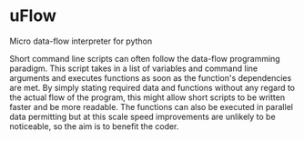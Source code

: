 uFlow
=====

Micro data-flow interpreter for python

Short command line scripts can often follow the data-flow programming
paradigm. This script takes in a list of variables and 
command line arguments and executes functions as soon as the function's 
dependencies are met. By simply stating required data and functions
without any regard to the actual flow of the program, this might allow 
short scripts to be written faster and be more readable. The functions 
can also be executed in parallel data permitting but at this scale 
speed improvements are unlikely to be noticeable, so the aim is to 
benefit the coder.
